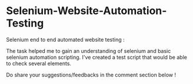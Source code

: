 # Selenium-Website-Automation-Testing
Selenium end to end automated website testing :

The task helped me to gain an understanding of selenium and basic selenium automation scripting.
I've created a test script that would be able to check several elements.

Do share your suggestions/feedbacks in the comment section below !
